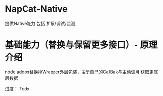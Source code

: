 # NapCat-Native
提供Native能力 包括 扩展/调试/监测

# 基础能力（替换与保留更多接口）- 原理介绍

node addon替换掉Wrapper外层包装，注册自己的CallBak与主动调用 获取更底层数据

进度： Todo
